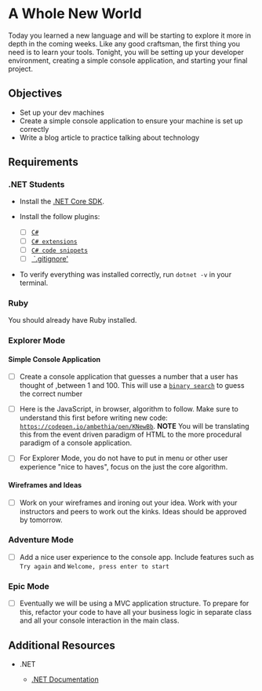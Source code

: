 # A Whole New World

Today you learned a new language and will be starting to explore it more in depth in the coming weeks. Like any good craftsman, the first thing you need is to learn your tools. Tonight, you will be setting up your developer environment, creating a simple console application, and starting your final project.

## Objectives

- Set up your dev machines
- Create a simple console application to ensure your machine is set up correctly
- Write a blog article to practice talking about technology

## Requirements

### .NET Students

- Install the [.NET Core SDK](https://www.microsoft.com/net/download).
- Install the follow plugins:

  - [ ] [`C#`](https://marketplace.visualstudio.com/items?itemName=ms-vscode.csharp)
  - [ ] [`C# extensions`](https://marketplace.visualstudio.com/items?itemName=jchannon.csharpextensions)
  - [ ] [`C# code snippets`](https://marketplace.visualstudio.com/items?itemName=jorgeserrano.vscode-csharp-snippets)
  - [ ] [ `.gitignore'](https://marketplace.visualstudio.com/items?itemName=hasanali.gitignore-templates)

- To verify everything was installed correctly, run `dotnet -v` in your terminal.

### Ruby

You should already have Ruby installed.

### Explorer Mode

#### Simple Console Application

- [ ] Create a console application that guesses a number that a user has thought of ,between 1 and 100. This will use a [`binary search`](https://www.programmerinterview.com/index.php/puzzles/minimum-guesses-1-100/) to guess the correct number

- [ ] Here is the JavaScript, in browser, algorithm to follow. Make sure to understand this first before writing new code: [`https://codepen.io/ambethia/pen/KNewBb`](https://codepen.io/ambethia/pen/KNewBb).
      **NOTE** You will be translating this from the event driven paradigm of HTML to the more procedural paradigm of a console application.
- [ ] For Explorer Mode, you do not have to put in menu or other user experience "nice to haves", focus on the just the core algorithm.

#### Wireframes and Ideas

- [ ] Work on your wireframes and ironing out your idea. Work with your instructors and peers to work out the kinks. Ideas should be approved by tomorrow.

### Adventure Mode

- [ ] Add a nice user experience to the console app. Include features such as
      `Try again` and `Welcome, press enter to start`

### Epic Mode

- [ ] Eventually we will be using a MVC application structure. To prepare for this, refactor your code to have all your business logic in separate class and all your console interaction in the main class.

## Additional Resources

- .NET

  - [.NET Documentation](https://docs.microsoft.com/en-us/dotnet/)
